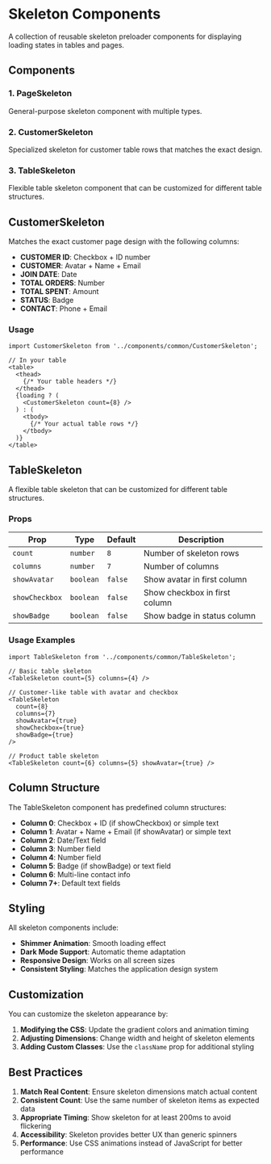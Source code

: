 # Skeleton Components

A collection of reusable skeleton preloader components for displaying loading states in tables and pages.

## Components

### 1. PageSkeleton
General-purpose skeleton component with multiple types.

### 2. CustomerSkeleton
Specialized skeleton for customer table rows that matches the exact design.

### 3. TableSkeleton
Flexible table skeleton component that can be customized for different table structures.

## CustomerSkeleton

Matches the exact customer page design with the following columns:

- **CUSTOMER ID**: Checkbox + ID number
- **CUSTOMER**: Avatar + Name + Email
- **JOIN DATE**: Date
- **TOTAL ORDERS**: Number
- **TOTAL SPENT**: Amount
- **STATUS**: Badge
- **CONTACT**: Phone + Email

### Usage

```tsx
import CustomerSkeleton from '../components/common/CustomerSkeleton';

// In your table
<table>
  <thead>
    {/* Your table headers */}
  </thead>
  {loading ? (
    <CustomerSkeleton count={8} />
  ) : (
    <tbody>
      {/* Your actual table rows */}
    </tbody>
  )}
</table>
```

## TableSkeleton

A flexible table skeleton that can be customized for different table structures.

### Props

| Prop | Type | Default | Description |
|------|------|---------|-------------|
| `count` | `number` | `8` | Number of skeleton rows |
| `columns` | `number` | `7` | Number of columns |
| `showAvatar` | `boolean` | `false` | Show avatar in first column |
| `showCheckbox` | `boolean` | `false` | Show checkbox in first column |
| `showBadge` | `boolean` | `false` | Show badge in status column |

### Usage Examples

```tsx
import TableSkeleton from '../components/common/TableSkeleton';

// Basic table skeleton
<TableSkeleton count={5} columns={4} />

// Customer-like table with avatar and checkbox
<TableSkeleton 
  count={8} 
  columns={7} 
  showAvatar={true} 
  showCheckbox={true} 
  showBadge={true} 
/>

// Product table skeleton
<TableSkeleton count={6} columns={5} showAvatar={true} />
```

## Column Structure

The TableSkeleton component has predefined column structures:

- **Column 0**: Checkbox + ID (if showCheckbox) or simple text
- **Column 1**: Avatar + Name + Email (if showAvatar) or simple text
- **Column 2**: Date/Text field
- **Column 3**: Number field
- **Column 4**: Number field
- **Column 5**: Badge (if showBadge) or text field
- **Column 6**: Multi-line contact info
- **Column 7+**: Default text fields

## Styling

All skeleton components include:

- **Shimmer Animation**: Smooth loading effect
- **Dark Mode Support**: Automatic theme adaptation
- **Responsive Design**: Works on all screen sizes
- **Consistent Styling**: Matches the application design system

## Customization

You can customize the skeleton appearance by:

1. **Modifying the CSS**: Update the gradient colors and animation timing
2. **Adjusting Dimensions**: Change width and height of skeleton elements
3. **Adding Custom Classes**: Use the `className` prop for additional styling

## Best Practices

1. **Match Real Content**: Ensure skeleton dimensions match actual content
2. **Consistent Count**: Use the same number of skeleton items as expected data
3. **Appropriate Timing**: Show skeleton for at least 200ms to avoid flickering
4. **Accessibility**: Skeleton provides better UX than generic spinners
5. **Performance**: Use CSS animations instead of JavaScript for better performance












